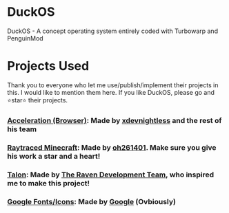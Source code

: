 # DuckOS
DuckOS - A concept operating system entirely coded with Turbowarp and PenguinMod

# Projects Used

Thank you to everyone who let me use/publish/implement their projects in this. I would like to mention them here. If you like DuckOS, please go and ⭐star⭐ their projects.

### [Acceleration (Browser)](https://github.com/xdevnightless/Acceleration): Made by [xdevnightless](https://github.com/xdevnightless/) and the rest of his team

### [Raytraced Minecraft](https://turbowarp.org/869264071?hqpen&offscreen&turbo): Made by [oh261401](https://scratch.mit.edu/users/oh261401/). Make sure you give his work a star and a heart!

### [Talon](https://github.com/ravendevteam/talon): Made by [The Raven Development Team](https://github.com/ravendevteam), who inspired me to make this project!

### [Google Fonts/Icons](https://fonts.google.com/): Made by [Google](https://google.com/) (Ovbiously)

